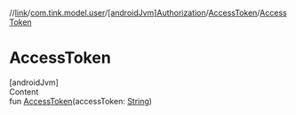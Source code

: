 //[link](../../../index.md)/[com.tink.model.user](../../index.md)/[[androidJvm]Authorization](../index.md)/[AccessToken](index.md)/[AccessToken](-access-token.md)



# AccessToken  
[androidJvm]  
Content  
fun [AccessToken](-access-token.md)(accessToken: [String](https://kotlinlang.org/api/latest/jvm/stdlib/kotlin/-string/index.html))  



